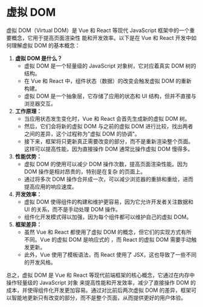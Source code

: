 # 虚拟 DOM

虚拟 DOM（Virtual DOM）是 Vue 和 React 等现代 JavaScript 框架中的一个重要概念，它用于提高页面渲染性
能和开发效率。以下是在 Vue 和 React 开发中如何理解虚拟 DOM 的基本概念：

1. **虚拟 DOM 是什么？**
   - 虚拟 DOM 是一个轻量级的 JavaScript 对象树，它对应着真实 DOM 树的结构。
   - 在 Vue 和 React 中，组件状态（数据）的改变会触发虚拟 DOM 的重新构建。
   - 虚拟 DOM 是一个抽象层，它存储了应用的状态和 UI 结构，但并不直接与浏览器交互。
2. **工作原理：**
   - 当应用状态发生变化时，Vue 和 React 会首先生成新的虚拟 DOM 树。
   - 然后，它们会将新的虚拟 DOM 与之前的虚拟 DOM 进行比较，找出两者之间的差异，这个过程称为"虚拟 DOM
     的协调"。
   - 接下来，框架将只更新真正需要改变的部分，而不是重新渲染整个页面。这样可以提高性能，因为直接操作
     DOM 通常比操作虚拟 DOM 慢得多。
3. **性能优势：**
   - 虚拟 DOM 的使用可以减少 DOM 操作次数，提高页面渲染性能。因为 DOM 操作是相对昂贵的，特别是在复杂
     的页面上。
   - 通过将多次 DOM 操作合并成一次，可以减少浏览器的重排和重绘，进而提高应用的响应速度。
4. **开发效率：**
   - 虚拟 DOM 使得组件的构建和维护更容易，因为它允许开发者关注数据和 UI 的关系，而不是手动处理 DOM
     操作。
   - 组件化开发模式得以加强，因为每个组件都可以维护自己的虚拟 DOM。
5. **框架差异：**
   - 虽然 Vue 和 React 都使用了虚拟 DOM 的概念，但它们的实现方式有所不同。Vue 的虚拟 DOM 是响应式的
     ，而 React 的虚拟 DOM 需要手动触发更新。
   - 此外，Vue 使用了模板语法，而 React 使用了 JSX，这也导致了一些不同的开发风格。

总之，虚拟 DOM 是 Vue 和 React 等现代前端框架的核心概念，它通过在内存中操作轻量级的 JavaScript 对象
来提高性能和开发效率，减少了直接操作 DOM 的成本，并使得组件化开发更加容易。通过对比前后两次虚拟 DOM
的差异，框架可以智能地更新只有改变的部分，而不是整个页面，从而提供更好的用户体验。
